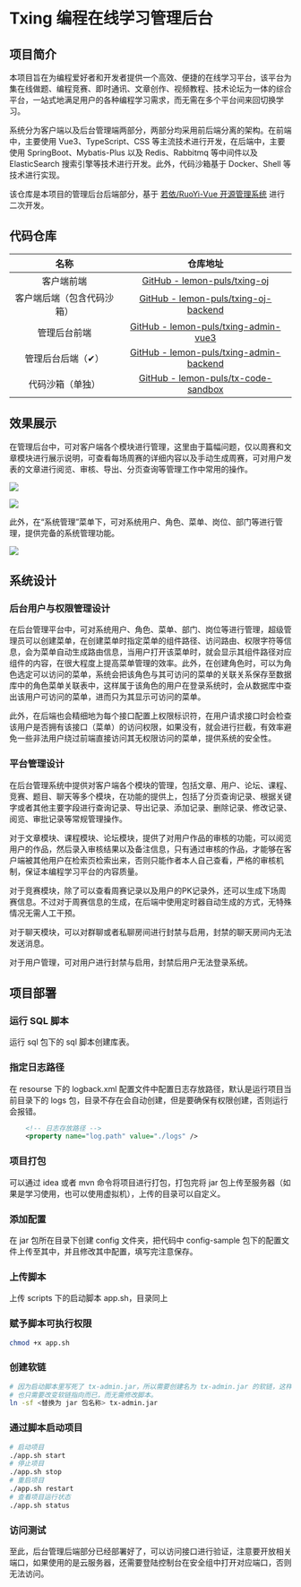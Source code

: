# Txing 编程在线学习管理后台
## 项目简介
本项目旨在为编程爱好者和开发者提供一个高效、便捷的在线学习平台，该平台为集在线做题、编程竞赛、即时通讯、文章创作、视频教程、技术论坛为一体的综合平台，一站式地满足用户的各种编程学习需求，而无需在多个平台间来回切换学习。

系统分为客户端以及后台管理端两部分，两部分均采用前后端分离的架构。在前端中，主要使用 Vue3、TypeScript、CSS 等主流技术进行开发，在后端中，主要使用 SpringBoot、Mybatis-Plus 以及 Redis、Rabbitmq 等中间件以及 ElasticSearch 搜索引擎等技术进行开发。此外，代码沙箱基于 Docker、Shell 等技术进行实现。

该仓库是本项目的管理后台后端部分，基于 [若依/RuoYi-Vue 开源管理系统](https://gitee.com/y_project/RuoYi-Vue) 进行二次开发。

## 代码仓库
| 名称 | 仓库地址 |
| :---: | :---: |
| 客户端前端 | [GitHub - lemon-puls/txing-oj](https://github.com/lemon-puls/txing-oj) |
| 客户端后端（包含代码沙箱） | [GitHub - lemon-puls/txing-oj-backend](https://github.com/lemon-puls/txing-oj-backend?tab=readme-ov-file) |
| 管理后台前端  | [GitHub - lemon-puls/txing-admin-vue3](https://github.com/lemon-puls/txing-admin-vue3) |
| 管理后台后端（✔） | [GitHub - lemon-puls/txing-admin-backend](https://github.com/lemon-puls/txing-admin-backend) |
| 代码沙箱（单独） | [GitHub - lemon-puls/tx-code-sandbox](https://github.com/lemon-puls/tx-code-sandbox) |


## 效果展示
在管理后台中，可对客户端各个模块进行管理，这里由于篇幅问题，仅以周赛和文章模块进行展示说明，可查看每场周赛的详细内容以及手动生成周赛，可对用户发表的文章进行阅览、审核、导出、分页查询等管理工作中常用的操作。

![](https://cdn.nlark.com/yuque/0/2025/png/29312866/1736061895732-e1dc42e0-beae-4f7d-ae66-d47129050c4a.png)

![](https://cdn.nlark.com/yuque/0/2025/png/29312866/1736061778325-6bc313ce-448c-4330-9d43-dd694327495e.png)

此外，在“系统管理”菜单下，可对系统用户、角色、菜单、岗位、部门等进行管理，提供完备的系统管理功能。

![](https://cdn.nlark.com/yuque/0/2025/png/29312866/1736061778244-96e77e0a-3489-4ada-8cb1-7c30bf713910.png)

## 系统设计
### 后台用户与权限管理设计
在后台管理平台中，可对系统用户、角色、菜单、部门、岗位等进行管理，超级管理员可以创建菜单，在创建菜单时指定菜单的组件路径、访问路由、权限字符等信息，会为菜单自动生成路由信息，当用户打开该菜单时，就会显示其组件路径对应组件的内容，在很大程度上提高菜单管理的效率。此外，在创建角色时，可以为角色选定可以访问的菜单，系统会把该角色与其可访问的菜单的关联关系保存至数据库中的角色菜单关联表中，这样属于该角色的用户在登录系统时，会从数据库中查出该用户可访问的菜单，进而只为其显示可访问的菜单。

此外，在后端也会精细地为每个接口配置上权限标识符，在用户请求接口时会检查该用户是否拥有该接口（菜单）的访问权限，如果没有，就会进行拦截，有效率避免一些非法用户绕过前端直接访问其无权限访问的菜单，提供系统的安全性。

### 平台管理设计
在后台管理系统中提供对客户端各个模块的管理，包括文章、用户、论坛、课程、竞赛、题目、聊天等多个模块，在功能的提供上，包括了分页查询记录、根据关键字或者其他主要字段进行查询记录、导出记录、添加记录、删除记录、修改记录、阅览、审批记录等常规管理操作。

对于文章模块、课程模块、论坛模块，提供了对用户作品的审核的功能，可以阅览用户的作品，然后录入审核结果以及备注信息，只有通过审核的作品，才能够在客户端被其他用户在检索页检索出来，否则只能作者本人自己查看，严格的审核机制，保证本编程学习平台的内容质量。

对于竞赛模块，除了可以查看周赛记录以及用户的PK记录外，还可以生成下场周赛信息。不过对于周赛信息的生成，在后端中使用定时器自动生成的方式，无特殊情况无需人工干预。

对于聊天模块，可以对群聊或者私聊房间进行封禁与启用，封禁的聊天房间内无法发送消息。

对于用户管理，可对用户进行封禁与启用，封禁后用户无法登录系统。

## 项目部署
### 运行 SQL 脚本
运行 sql 包下的 sql 脚本创建库表。

### 指定日志路径

在 resourse 下的 logback.xml 配置文件中配置日志存放路径，默认是运行项目当前目录下的 logs 包，目录不存在会自动创建，但是要确保有权限创建，否则运行会报错。

```xml
    <!-- 日志存放路径 -->
	<property name="log.path" value="./logs" />
```

### 项目打包
可以通过 idea 或者 mvn 命令将项目进行打包，打包完将 jar 包上传至服务器（如果是学习使用，也可以使用虚拟机），上传的目录可以自定义。

### 添加配置
在 jar 包所在目录下创建 config 文件夹，把代码中 config-sample 包下的配置文件上传至其中，并且修改其中配置，填写完注意保存。

### 上传脚本
上传 scripts 下的启动脚本 app.sh，目录同上

### 赋予脚本可执行权限
```bash
chmod +x app.sh
```

### 创建软链
```bash
# 因为启动脚本里写死了 tx-admin.jar，所以需要创建名为 tx-admin.jar 的软链，这样当 jar 包名称改变后
# 也只需要改变软链指向而已，而无需修改脚本。
ln -sf <替换为 jar 包名称> tx-admin.jar
```

### 通过脚本启动项目
```bash
# 启动项目
./app.sh start
# 停止项目
./app.sh stop
# 重启项目
./app.sh restart
# 查看项目运行状态
./app.sh status
```

### 访问测试
至此，后台管理后端部分已经部署好了，可以访问接口进行验证，注意要开放相关端口，如果使用的是云服务器，还需要登陆控制台在安全组中打开对应端口，否则无法访问。



#### 
